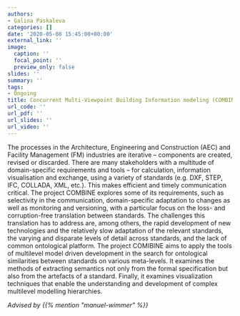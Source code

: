 ```yaml
---
authors:
- Galina Paskaleva
categories: []
date: '2020-05-08 15:45:00+00:00'
external_link: ''
image:
  caption: ''
  focal_point: ''
  preview_only: false
slides: ''
summary: ''
tags:
- Ongoing
title: Concurrent Multi-Viewpoint Building Information modeling (COMBINE)
url_code: ''
url_pdf: ''
url_slides: ''
url_video: ''
---
```


The processes in the Architecture, Engineering and Construction (AEC) and Facility Management (FM) industries are iterative – components are created, revised or discarded. There are many stakeholders with a multitude of domain-specific requirements and tools – for calculation, information visualisation and exchange, using a variety of standards (e.g. DXF, STEP, IFC, COLLADA, XML, etc.). This makes efficient and timely communication critical. The project COMBINE explores some of its requirements, such as selectivity in the communication, domain-specific adaptation to changes as well as monitoring and versioning, with a particular focus on the loss- and corruption-free translation between standards. The challenges this translation has to address are, among others, the rapid development of new technologies and the relatively slow adaptation of the relevant standards, the varying and disparate levels of detail across standards, and the lack of common ontological platform. The project COMIBINE aims to apply the tools of multilevel model driven development in the search for ontological similarities between standards on various meta-levels. It examines the methods of extracting semantics not only from the formal specification but also from the artefacts of a standard. Finally, it examines visualization techniques that enable the understanding and development of complex multilevel modelling hierarchies.

*Advised by {{% mention "manuel-wimmer" %}}*